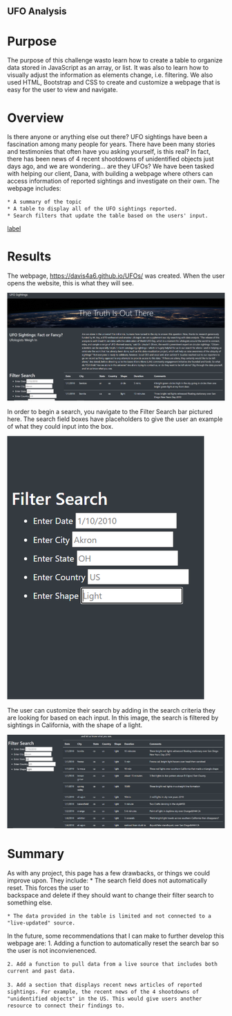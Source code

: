 ## UFO Analysis
# Purpose

The purpose of this challenge wasto learn how to create a table to organize data stored in JavaScript as an array, or list. It was also to learn how to visually adjust the information as elements change, i.e. filtering. We also used HTML, Bootstrap and CSS to create and customize a webpage that is easy for the user to view and navigate.

# Overview

Is there anyone or anything else out there? UFO sightings have been a fascination among many people for years. There have been many stories and testimonies that often have you asking yourself, is this real? In fact, there has been news of 4 recent shootdowns of unidentified objects just days ago, and we are wondering... are they UFOs? We have been tasked with helping our client, Dana, with building a webpage where others can access information of reported sightings and investigate on their own. The webpage includes:

    * A summary of the topic
    * A table to display all of the UFO sightings reported.
    * Search filters that update the table based on the users' input.

[label](static/images/images.jfif)

# Results
The webpage, https://davis4a6.github.io/UFOs/ was created. When the user opens the website, this is what they will see.

![Alt text](static/images/Capture.PNG)

In order to begin a search, you navigate to the Filter Search bar pictured here. The search field boxes have placeholders to give the user an example of what they could input into the box.

![Alt text](static/images/Filter%20Search.PNG)

The user can customize their search by adding in the search criteria they are looking for based on each input. In this image, the search is filtered by sightings in California, with the shape of a light.

![Alt text](static/images/Filter.PNG)

# Summary
As with any project, this page has a few drawbacks, or things we could improve upon. They include:
    * The search field does not automatically reset. This forces the user to   
    backspace and delete if they should want to change their filter search to something else.

    * The data provided in the table is limited and not connected to a "live-updated" source.

In the future, some recommendations that I can make to further develop this webpage are:
    1. Adding a function to automatically reset the search bar so the user is not inconvienenced.

    2. Add a function to pull data from a live source that includes both current and past data.

    3. Add a section that displays recent news articles of reported sightings. For example, the recent news of the 4 shootdowns of "unidentified objects" in the US. This would give users another resource to connect their findings to.
